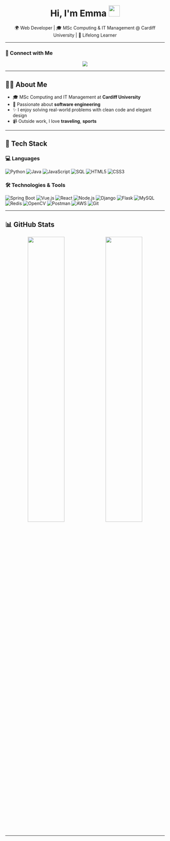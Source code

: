 <h1 align="center"><b> Hi, I'm Emma </b> <img src="https://media.giphy.com/media/hvRJCLFzcasrR4ia7z/giphy.gif" width="35"></h1>

<p align="center">
🌍 Web Developer | 🎓 MSc Computing & IT Management @ Cardiff University | 🚀 Lifelong Learner  
</p>

---

### 🤝 Connect with Me

<p align="center">
  <a href="https://www.linkedin.com/in/emma-guangtian-sun-480498289/">
    <img src="https://img.shields.io/badge/-Emma%20Sun-0077B5?style=for-the-badge&logo=linkedin&logoColor=white"/>
  </a>
</p>

---

## 👩‍💻 About Me

- 🎓 MSc Computing and IT Management at **Cardiff University**  
- 🌱 Passionate about **software engineering**
- ✨ I enjoy solving real-world problems with clean code and elegant design  
- 📹 Outside work, I love **traveling**, **sports**

---

## 🧰 Tech Stack

### 💻 Languages

![Python](https://img.shields.io/badge/-Python-000?&logo=Python)
![Java](https://img.shields.io/badge/-Java-000?&logo=Java&logoColor=007396)
![JavaScript](https://img.shields.io/badge/-JavaScript-000?&logo=JavaScript)
![SQL](https://img.shields.io/badge/-SQL-000?&logo=MySQL)
![HTML5](https://img.shields.io/badge/-HTML5-000?&logo=html5)
![CSS3](https://img.shields.io/badge/-CSS3-000?&logo=css3)

### 🛠 Technologies & Tools

![Spring Boot](https://img.shields.io/badge/-Spring%20Boot-000?&logo=spring-boot)
![Vue.js](https://img.shields.io/badge/-Vue.js-000?&logo=vue.js&logoColor=4FC08D)
![React](https://img.shields.io/badge/-React-000?&logo=react)
![Node.js](https://img.shields.io/badge/-Node.js-000?&logo=node.js)
![Django](https://img.shields.io/badge/-Django-000?&logo=django)
![Flask](https://img.shields.io/badge/-Flask-000?&logo=flask)
![MySQL](https://img.shields.io/badge/-MySQL-000?&logo=mysql)
![Redis](https://img.shields.io/badge/-Redis-000?&logo=redis)
![OpenCV](https://img.shields.io/badge/-OpenCV-000?&logo=opencv&logoColor=white)
![Postman](https://img.shields.io/badge/-Postman-000?&logo=postman)
![AWS](https://img.shields.io/badge/-AWS-000?&logo=amazon-aws)
![Git](https://img.shields.io/badge/-Git-000?&logo=git)

---

## 📊 GitHub Stats

<p align="center">
  <img src="https://github-readme-stats.vercel.app/api?username=emmaGTSUN&show_icons=true&theme=tokyonight" width="48%" />
  <img src="https://github-readme-stats.vercel.app/api/top-langs/?username=emmaGTSUN&layout=compact" width="48%" />
</p>

---

<!-- Tip: You can pin top repositories to feature key projects -->
